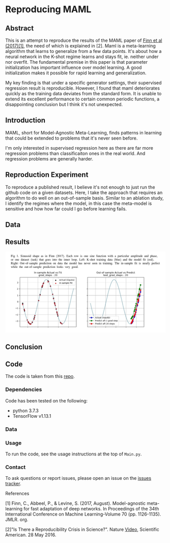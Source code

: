 # Reproducing MAML

## Abstract

This is an attempt to reproduce the results of the MAML paper of [Finn et al (2017)[1]](https://arxiv.org/abs/1703.03400), the need of which is explained in [2]. Maml is a meta-learning algorithm that learns to generalize from a few data points. It's about how a neural network in the K-shot regime learns and stays fit, ie. neither under nor overfit. The fundamental premise in this paper is that parameter initialization has important influence over model learning. A good initialization makes it possible for rapid learning and generalization. 

My key finding is that under a specific generator settings, their supervised regression result is reproducible. However, I found that maml deteriorates quickly as the training data deviates from the standard form. It is unable to extend its excellent performance to certain common periodic functions, a disappointing conclusion but I think it's not unexpected. 

## Introduction

MAML, short for Model-Agnostic Meta-Learning, finds patterns in learning that could be extended to problems that it's never seen before.

I'm only interested in supervised regression here as there are far more regression problems than classificaiton ones in the real world. And regression problems are generally harder.

## Reproduction Experiment

To reproduce a published result, I believe it's not enough to just run the github code on a given datasets. Here, I take the approach that requires an algorithm to do well on an out-of-sample basis. Similar to an ablation study, I identify the regimes where the model, in this case the meta-model is sensitive and how how far could I go before learning fails.



## Data


## Results
![Fig1](img/Fig1.jpg)


## Conclusion


## Code
The code is taken from this [repo](https://github.com/cbfinn/maml). 

### Dependencies
Code has been tested on the following:
* python 3.7.3
* TensorFlow v1.13.1

### Data


### Usage
To run the code, see the usage instructions at the top of `Main.py`.

### Contact
To ask questions or report issues, please open an issue on the [issues tracker](https://github.com/htso/maml_reproduction/issues).


References

[1] Finn, C., Abbeel, P., & Levine, S. (2017, August). Model-agnostic meta-learning for fast adaptation of deep networks. In Proceedings of the 34th International Conference on Machine Learning-Volume 70 (pp. 1126-1135). JMLR. org.

[2]"Is There a Reproducibility Crisis in Science?". Nature [Video](https://www.scientificamerican.com/video/is-there-a-reproducibility-crisis-in-science/), Scientific American. 28 May 2016. 






